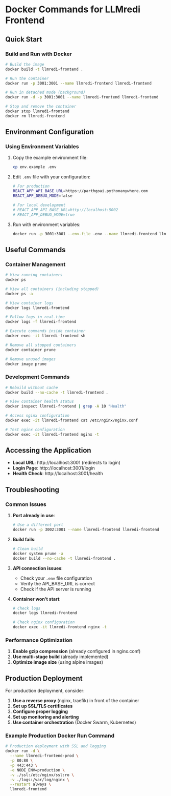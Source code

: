 # Docker Commands for LLMredi Frontend

## Quick Start

### Build and Run with Docker
```bash
# Build the image
docker build -t llmredi-frontend .

# Run the container
docker run -p 3001:3001 --name llmredi-frontend llmredi-frontend

# Run in detached mode (background)
docker run -d -p 3001:3001 --name llmredi-frontend llmredi-frontend

# Stop and remove the container
docker stop llmredi-frontend
docker rm llmredi-frontend
```

## Environment Configuration

### Using Environment Variables
1. Copy the example environment file:
   ```bash
   cp env.example .env
   ```

2. Edit `.env` file with your configuration:
   ```bash
   # For production
   REACT_APP_API_BASE_URL=https://parthgoai.pythonanywhere.com
   REACT_APP_DEBUG_MODE=false
   
   # For local development
   # REACT_APP_API_BASE_URL=http://localhost:5002
   # REACT_APP_DEBUG_MODE=true
   ```

3. Run with environment variables:
   ```bash
   docker run -p 3001:3001 --env-file .env --name llmredi-frontend llmredi-frontend
   ```

## Useful Commands

### Container Management
```bash
# View running containers
docker ps

# View all containers (including stopped)
docker ps -a

# View container logs
docker logs llmredi-frontend

# Follow logs in real-time
docker logs -f llmredi-frontend

# Execute commands inside container
docker exec -it llmredi-frontend sh

# Remove all stopped containers
docker container prune

# Remove unused images
docker image prune
```

### Development Commands
```bash
# Rebuild without cache
docker build --no-cache -t llmredi-frontend .

# View container health status
docker inspect llmredi-frontend | grep -A 10 "Health"

# Access nginx configuration
docker exec -it llmredi-frontend cat /etc/nginx/nginx.conf

# Test nginx configuration
docker exec -it llmredi-frontend nginx -t
```

## Accessing the Application

- **Local URL**: http://localhost:3001 (redirects to login)
- **Login Page**: http://localhost:3001/login
- **Health Check**: http://localhost:3001/health

## Troubleshooting

### Common Issues

1. **Port already in use**:
   ```bash
   # Use a different port
   docker run -p 3002:3001 --name llmredi-frontend llmredi-frontend
   ```

2. **Build fails**:
   ```bash
   # Clean build
   docker system prune -a
   docker build --no-cache -t llmredi-frontend .
   ```

3. **API connection issues**:
   - Check your `.env` file configuration
   - Verify the API_BASE_URL is correct
   - Check if the API server is running

4. **Container won't start**:
   ```bash
   # Check logs
   docker logs llmredi-frontend
   
   # Check nginx configuration
   docker exec -it llmredi-frontend nginx -t
   ```

### Performance Optimization

1. **Enable gzip compression** (already configured in nginx.conf)
2. **Use multi-stage build** (already implemented)
3. **Optimize image size** (using alpine images)

## Production Deployment

For production deployment, consider:

1. **Use a reverse proxy** (nginx, traefik) in front of the container
2. **Set up SSL/TLS certificates**
3. **Configure proper logging**
4. **Set up monitoring and alerting**
5. **Use container orchestration** (Docker Swarm, Kubernetes)

### Example Production Docker Run Command
```bash
# Production deployment with SSL and logging
docker run -d \
  --name llmredi-frontend-prod \
  -p 80:80 \
  -p 443:443 \
  -e NODE_ENV=production \
  -v ./ssl:/etc/nginx/ssl:ro \
  -v ./logs:/var/log/nginx \
  --restart always \
  llmredi-frontend
```
